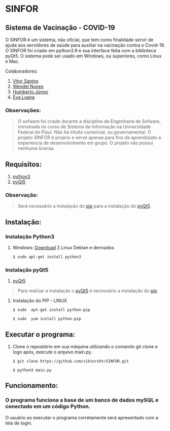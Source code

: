 # SINFOR
## Sistema de Vacinação - COVID-19

O SINFOR é um sistema, não oficial, que tem como finalidade servir de ajuda aos servidores de saúde para auxiliar na vacinação contra o Covid-19.
O SINFOR foi criado em python3.9 e sua interface feita com a biblioteca pyQt5. O sistema pode ser usado em Windows, ou superiores, como Linux e Mac.


Colaboradores:
1. [Vitor Santos](https://github.com/viktorsht)
2. [Wendel Nunes](https://github.com/WendelSantosNunes)
3. [Humberto Júnior](https://github.com/1bertojunior)
4. [Eva Luana](https://github.com/evalasilva)

### Observações:
>O sofware foi criado durante a disciplina de Engenharia de Sofware, ministrada no curso de Sistema de Informação na Universidade Federal do Piauí.
>Não há intuito comercial, ou governamental. 
>O projeto SINFOR é proprio e serve apenas para fins de aprendizado e experiencia de desenvolvimento em grupo. O projeto não possui nenhuma licensa.

## Requisitos:

1. [python3](https://www.python.org/downloads/)
2. [pyQt5](https://pypi.org/project/PyQt5/)

### Observação: 
> Será necessário a instalação do [pip](https://pip.pypa.io/en/stable/installation/) para a instalação do [pyQt5](https://pypi.org/project/PyQt5/).

## Instalação:

### Instalação Python3 
1. Windows: [Download](https://www.python.org/downloads/)
2.Linux Debian e derivados

	~~~ Bash
	$ sudo apt-get install python3
	~~~

### Instalação pyQt5 
1. [pyQt5](https://pypi.org/project/PyQt5/)
 > Para realizar a instalação o [pyQt5](https://pypi.org/project/PyQt5/) é necessário a instalação do [pip](https://pypi.org/project/pip/)
 1. Instalação do PIP - LINUX
 
 	~~~ Debian
	$ sudo  apt-get install python-pip
	~~~
	~~~ Red Hat/ OpenSUSe
	$ sudo  yum install python-pip
	~~~

## Executar o programa:

1. Clone o repositório em sua máquina utilizando o comando git clone e logo após, execute o arquivo main.py.

	~~~ Git
	$ git clone https://github.com/viktorsht/SINFOR.git
 	~~~
	
	~~~ Bash/Prompt
	$ python3 main.py
 	~~~
## Funcionamento: 

### O programa funciona a base de um banco de dados mySQL e conectado em um código Python.

O usuário ao executar o programa corretamente será apresentado com a tela de login. 
